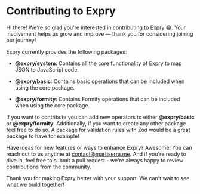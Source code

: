 # Contributing to Expry

Hi there! We're so glad you're interested in contributing to Expry 😁. Your involvement helps us grow and improve — thank you for considering joining our journey!

Expry currently provides the following packages:

- **@expry/system**: Contains all the core functionality of Expry to map JSON to JavaScript code.

- **@expry/basic**: Contains basic operations that can be included when using the core package.

- **@expry/formity**: Contains Formity operations that can be included when using the core package.

If you want to contribute you can add new operators to either **@expry/basic** or **@expry/formity**. Additionally, if you want to create any other package feel free to do so. A package for validation rules with Zod would be a great package to have for example!

Have ideas for new features or ways to enhance Expry? Awesome! You can reach out to us anytime at [contact@martiserra.me](mailto:contact@martiserra.me). And if you're ready to dive in, feel free to submit a pull request - we're always happy to review contributions from the community.

Thank you for making Expry better with your support. We can't wait to see what we build together!
